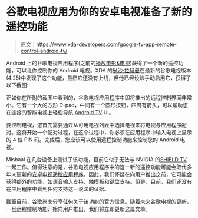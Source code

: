 # 谷歌电视应用为你的安卓电视准备了新的遥控功能

> 原文：<https://www.xda-developers.com/google-tv-app-remote-control-android-tv/>

Android 上的谷歌电视应用程序(之前的[播放电影&电视](https://www.xda-developers.com/tag/google-play-movies/))获得了一个新的遥控功能，可以让你控制你的 Android 电视。XDA 的[米沙·拉赫曼](https://www.xda-developers.com/author/mishaalrahman/)在最新的谷歌电视版本(4.25)中发现了这个功能，虽然它还没有上线，但他已经设法手动启用它，获得了以下截图:

正如你在所附的截图中看到的，谷歌电视应用程序中即将推出的远程控制界面非常小。它有一个大的方形 D-pad，中间有一个圆形按钮，四周有箭头，可以帮助您在连接的智能电视上轻松导航 [Android TV](https://www.xda-developers.com/tag/android-tv/) UI。

要控制电视，您首先需要通过从可用电视列表中选择电视来将电视与应用程序配对。这将开始一个配对过程，在这个过程中，你必须在应用程序中输入电视上显示的 4 位 PIN 码。完成后，您应该可以使用远程控制功能来控制您的 Android 电视。

Mishaal 在几台设备上测试了该功能，目前它似乎无法与 NVIDIA 的[SHIELD TV](https://www.xda-developers.com/tag/nvidia-shield-tv/)一起工作。值得注意的是，谷歌电视应用程序中的这一新的遥控功能可能会取代多年未更新的[安卓电视遥控应用程序](https://play.google.com/store/apps/details?id=com.google.android.tv.remote)。因此，我们怀疑在向用户推出之前，它可能会获得额外的功能，如语音输入支持、触摸板和键盘支持。但是，目前，我们还没有在应用程序中看到任何支持这一说法的证据。

截至目前，谷歌尚未分享任何关于该功能的官方信息。随着未来谷歌电视的更新，一旦远程控制功能开始向用户推出，我们将立即更新这篇文章。